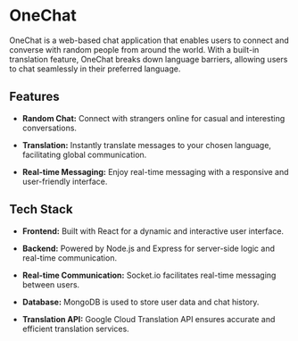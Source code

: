 # OneChat

OneChat is a web-based chat application that enables users to connect and converse with random people from around the world. With a built-in translation feature, OneChat breaks down language barriers, allowing users to chat seamlessly in their preferred language.

## Features

- **Random Chat:** Connect with strangers online for casual and interesting conversations.

- **Translation:** Instantly translate messages to your chosen language, facilitating global communication.

- **Real-time Messaging:** Enjoy real-time messaging with a responsive and user-friendly interface.

## Tech Stack

- **Frontend:** Built with React for a dynamic and interactive user interface.

- **Backend:** Powered by Node.js and Express for server-side logic and real-time communication.

- **Real-time Communication:** Socket.io facilitates real-time messaging between users.

- **Database:** MongoDB is used to store user data and chat history.

- **Translation API:** Google Cloud Translation API ensures accurate and efficient translation services.

